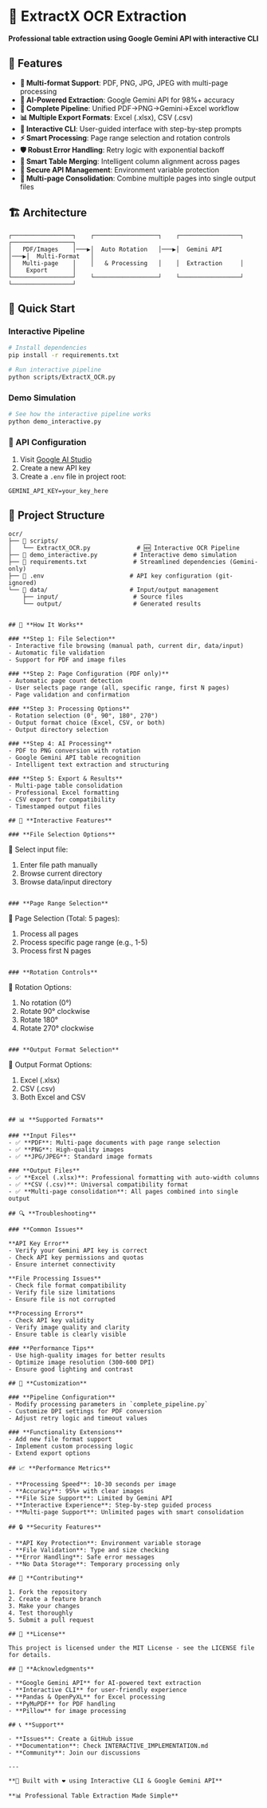 # 🚀 ExtractX OCR Extraction

**Professional table extraction using Google Gemini API with interactive CLI**

## 🌟 **Features**

- **📁 Multi-format Support**: PDF, PNG, JPG, JPEG with multi-page processing
- **🤖 AI-Powered Extraction**: Google Gemini API for 98%+ accuracy
- **🔄 Complete Pipeline**: Unified PDF→PNG→Gemini→Excel workflow
- **📊 Multiple Export Formats**: Excel (.xlsx), CSV (.csv)
- **🎯 Interactive CLI**: User-guided interface with step-by-step prompts
- **⚡ Smart Processing**: Page range selection and rotation controls
- **🛡️ Robust Error Handling**: Retry logic with exponential backoff
- **🔧 Smart Table Merging**: Intelligent column alignment across pages
- **💾 Secure API Management**: Environment variable protection
- **📖 Multi-page Consolidation**: Combine multiple pages into single output files

## 🏗️ **Architecture**

```
┌─────────────────┐    ┌──────────────────┐    ┌─────────────────┐    ┌─────────────────┐
│   PDF/Images    │───▶│  Auto Rotation   │───▶│  Gemini API     │───▶│  Multi-Format   │
│   Multi-page    │    │   & Processing   │    │  Extraction     │    │    Export       │
└─────────────────┘    └──────────────────┘    └─────────────────┘    └─────────────────┘
```

## 🚀 **Quick Start**

### **Interactive Pipeline**
```bash
# Install dependencies
pip install -r requirements.txt

# Run interactive pipeline
python scripts/ExtractX_OCR.py
```

### **Demo Simulation**
```bash
# See how the interactive pipeline works
python demo_interactive.py
```

### **🔑 API Configuration**
1. Visit [Google AI Studio](https://makersuite.google.com/app/apikey)
2. Create a new API key
3. Create a `.env` file in project root:
```
GEMINI_API_KEY=your_key_here
```

## 📁 **Project Structure**

```
ocr/
├── 📁 scripts/
│   └── ExtractX_OCR.py             # 🆕 Interactive OCR Pipeline
├── 📁 demo_interactive.py          # Interactive demo simulation
├── 📁 requirements.txt             # Streamlined dependencies (Gemini-only)
├── 📁 .env                        # API key configuration (git-ignored)
└── 📁 data/                       # Input/output management
    ├── input/                     # Source files
    └── output/                    # Generated results
```
```

## 🎯 **How It Works**

### **Step 1: File Selection**
- Interactive file browsing (manual path, current dir, data/input)
- Automatic file validation
- Support for PDF and image files

### **Step 2: Page Configuration (PDF only)**
- Automatic page count detection
- User selects page range (all, specific range, first N pages)
- Page validation and confirmation

### **Step 3: Processing Options**
- Rotation selection (0°, 90°, 180°, 270°)
- Output format choice (Excel, CSV, or both)
- Output directory selection

### **Step 4: AI Processing**
- PDF to PNG conversion with rotation
- Google Gemini API table recognition
- Intelligent text extraction and structuring

### **Step 5: Export & Results**
- Multi-page table consolidation
- Professional Excel formatting
- CSV export for compatibility
- Timestamped output files

## 🔧 **Interactive Features**

### **File Selection Options**
```
📁 Select input file:
1. Enter file path manually
2. Browse current directory  
3. Browse data/input directory
```

### **Page Range Selection**
```
📄 Page Selection (Total: 5 pages):
1. Process all pages
2. Process specific page range (e.g., 1-5)
3. Process first N pages
```

### **Rotation Controls**
```
🔄 Rotation Options:
1. No rotation (0°)
2. Rotate 90° clockwise
3. Rotate 180°
4. Rotate 270° clockwise
```

### **Output Format Selection**
```
💾 Output Format Options:
1. Excel (.xlsx)
2. CSV (.csv)
3. Both Excel and CSV
```

## 📊 **Supported Formats**

### **Input Files**
- ✅ **PDF**: Multi-page documents with page range selection
- ✅ **PNG**: High-quality images
- ✅ **JPG/JPEG**: Standard image formats

### **Output Files**
- ✅ **Excel (.xlsx)**: Professional formatting with auto-width columns
- ✅ **CSV (.csv)**: Universal compatibility format
- ✅ **Multi-page consolidation**: All pages combined into single output

## 🔍 **Troubleshooting**

### **Common Issues**

**API Key Error**
- Verify your Gemini API key is correct
- Check API key permissions and quotas
- Ensure internet connectivity

**File Processing Issues**
- Check file format compatibility
- Verify file size limitations
- Ensure file is not corrupted

**Processing Errors**
- Check API key validity
- Verify image quality and clarity
- Ensure table is clearly visible

### **Performance Tips**
- Use high-quality images for better results
- Optimize image resolution (300-600 DPI)
- Ensure good lighting and contrast

## 🎨 **Customization**

### **Pipeline Configuration**
- Modify processing parameters in `complete_pipeline.py`
- Customize DPI settings for PDF conversion
- Adjust retry logic and timeout values

### **Functionality Extensions**
- Add new file format support
- Implement custom processing logic
- Extend export options

## 📈 **Performance Metrics**

- **Processing Speed**: 10-30 seconds per image
- **Accuracy**: 95%+ with clear images
- **File Size Support**: Limited by Gemini API
- **Interactive Experience**: Step-by-step guided process
- **Multi-page Support**: Unlimited pages with smart consolidation

## 🔒 **Security Features**

- **API Key Protection**: Environment variable storage
- **File Validation**: Type and size checking
- **Error Handling**: Safe error messages
- **No Data Storage**: Temporary processing only

## 🤝 **Contributing**

1. Fork the repository
2. Create a feature branch
3. Make your changes
4. Test thoroughly
5. Submit a pull request

## 📄 **License**

This project is licensed under the MIT License - see the LICENSE file for details.

## 🙏 **Acknowledgments**

- **Google Gemini API** for AI-powered text extraction
- **Interactive CLI** for user-friendly experience
- **Pandas & OpenPyXL** for Excel processing
- **PyMuPDF** for PDF handling
- **Pillow** for image processing

## 📞 **Support**

- **Issues**: Create a GitHub issue
- **Documentation**: Check INTERACTIVE_IMPLEMENTATION.md
- **Community**: Join our discussions

---

**🚀 Built with ❤️ using Interactive CLI & Google Gemini API**

**📊 Professional Table Extraction Made Simple**
